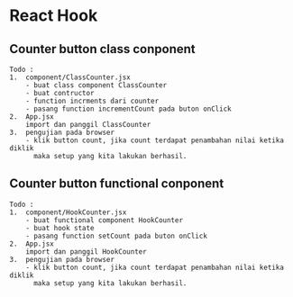 # React Hook

## Counter button class conponent

    Todo :
    1.  component/ClassCounter.jsx
        - buat class component ClassCounter
        - buat contructor
        - function incrments dari counter
        - pasang function incrementCount pada buton onClick
    2.  App.jsx
        import dan panggil ClassCounter
    3.  pengujian pada browser
        - klik button count, jika count terdapat penambahan nilai ketika diklik
          maka setup yang kita lakukan berhasil.

## Counter button functional conponent

    Todo :
    1.  component/HookCounter.jsx
        - buat functional component HookCounter
        - buat hook state
        - pasang function setCount pada buton onClick
    2.  App.jsx
        import dan panggil HookCounter
    3.  pengujian pada browser
        - klik button count, jika count terdapat penambahan nilai ketika diklik
          maka setup yang kita lakukan berhasil.
